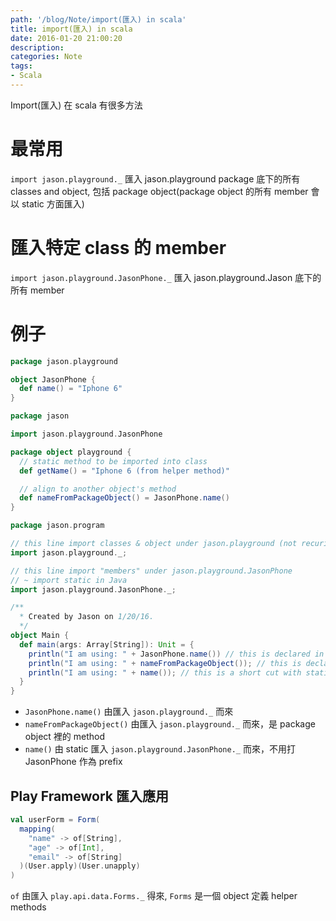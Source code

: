 ```yaml
---
path: '/blog/Note/import(匯入) in scala'
title: import(匯入) in scala
date: 2016-01-20 21:00:20
description:
categories: Note
tags:
- Scala
---
```



Import(匯入) 在 scala 有很多方法
# 最常用 
`import jason.playground._` 
匯入 jason.playground package 底下的所有 classes and object, 包括 package object(package object 的所有 member 會以 static 方面匯入)

# 匯入特定 class 的 member
`import jason.playground.JasonPhone._`
匯入 jason.playground.Jason 底下的所有 member


# 例子

```scala
package jason.playground

object JasonPhone {
  def name() = "Iphone 6"
}

package jason

import jason.playground.JasonPhone

package object playground {
  // static method to be imported into class
  def getName() = "Iphone 6 (from helper method)"

  // align to another object's method
  def nameFromPackageObject() = JasonPhone.name()
}

package jason.program

// this line import classes & object under jason.playground (not recurisly)
import jason.playground._;

// this line import "members" under jason.playground.JasonPhone
// ~ import static in Java
import jason.playground.JasonPhone._;

/**
  * Created by Jason on 1/20/16.
  */
object Main {
  def main(args: Array[String]): Unit = {
    println("I am using: " + JasonPhone.name()) // this is declared in JasonPhone.scala
    println("I am using: " + nameFromPackageObject()); // this is declared in package.scala
    println("I am using: " + name()); // this is a short cut with static import
  }
}
```

- `JasonPhone.name()` 由匯入 `jason.playground._` 而來
- `nameFromPackageObject()` 由匯入 `jason.playground._` 而來，是 package object 裡的 method
- `name()` 由 static 匯入 `jason.playground.JasonPhone._` 而來，不用打 JasonPhone 作為 prefix

## Play Framework 匯入應用

```scala
val userForm = Form(
  mapping(
    "name" -> of[String],
    "age" -> of[Int],
    "email" -> of[String]
  )(User.apply)(User.unapply)
)
```

`of` 由匯入 `play.api.data.Forms._` 得來, `Forms` 是一個 object 定義 helper methods

